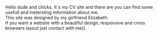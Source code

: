 Hello dude and chicks. It`s my CV site and there are you can find some usefull and inetersting information about me.<br>
This site was designed by my girlfriend Elizabeth.<br>
If you want a website with a beautiful design, responsive and cross browsers layout just contact with me)).<br>
